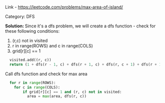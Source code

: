Link - https://leetcode.com/problems/max-area-of-island/

Category: DFS

<b>Solution: </b>Since it's a dfs problem, we will create a dfs function - check for these following conditions: 
1. (r,c) not in visited
2. r in range(ROWS) and c in range(COLS)
3. grid[r][c] == 1


```python
  visited.add((r, c))
  return (1 + dfs(r - 1, c) + dfs(r + 1, c) + dfs(r, c + 1) + dfs(r + 1, c))
```

Call dfs function and check for max area
  
```python
  for r in range(ROWS):
    for c in range(COLS):
        if grid[r][c] == 1 and (r, c) not in visited:
          area = max(area, dfs(r, c))
```


